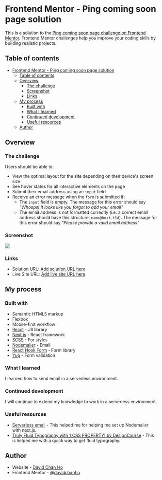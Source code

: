 # Frontend Mentor - Ping coming soon page solution

This is a solution to the [Ping coming soon page challenge on Frontend Mentor](https://www.frontendmentor.io/challenges/ping-single-column-coming-soon-page-5cadd051fec04111f7b848da). Frontend Mentor challenges help you improve your coding skills by building realistic projects.

## Table of contents

- [Frontend Mentor - Ping coming soon page solution](#frontend-mentor---ping-coming-soon-page-solution)
  - [Table of contents](#table-of-contents)
  - [Overview](#overview)
    - [The challenge](#the-challenge)
    - [Screenshot](#screenshot)
    - [Links](#links)
  - [My process](#my-process)
    - [Built with](#built-with)
    - [What I learned](#what-i-learned)
    - [Continued development](#continued-development)
    - [Useful resources](#useful-resources)
  - [Author](#author)

## Overview

### The challenge

Users should be able to:

- View the optimal layout for the site depending on their device's screen size
- See hover states for all interactive elements on the page
- Submit their email address using an `input` field
- Receive an error message when the `form` is submitted if:
  - The `input` field is empty. The message for this error should say _"Whoops! It looks like you forgot to add your email"_
  - The email address is not formatted correctly (i.e. a correct email address should have this structure: `name@host.tld`). The message for this error should say _"Please provide a valid email address"_

### Screenshot

![](./screenshot.jpg)

### Links

- Solution URL: [Add solution URL here](https://your-solution-url.com)
- Live Site URL: [Add live site URL here](https://your-live-site-url.com)

## My process

### Built with

- Semantic HTML5 markup
- Flexbox
- Mobile-first workflow
- [React](https://reactjs.org/) - JS library
- [Next.js](https://nextjs.org/) - React framework
- [SCSS](https://sass-lang.com/) - For styles
- [Nodemailer](https://nodemailer.com/about/) - Email
- [React Hook Form](https://react-hook-form.com/) - Form library
- [Yup](https://github.com/jquense/yup) - Form validation

### What I learned

I learned how to send email in a serverless environment.

### Continued development

I will continue to extend my knowledge to work in a serverless environment.

### Useful resources

- [Serverless email](https://stadtteilliebe.de/blog/serverless-contact-form) - This helped me for helping me set up Nodemailer with next.js.
- [Truly Fluid Typography with 1 CSS PROPERTY! by DesignCourse](https://www.youtube.com/watch?v=dg488RrpNTc&ab_channel=DesignCourse) - This is helped me with a quick way to get fluid typography.

## Author

- Website - [David Chan Ho](https://www.davidchanho.com/)
- Frontend Mentor - [@davidchanho](https://www.frontendmentor.io/profile/davidchanho)
